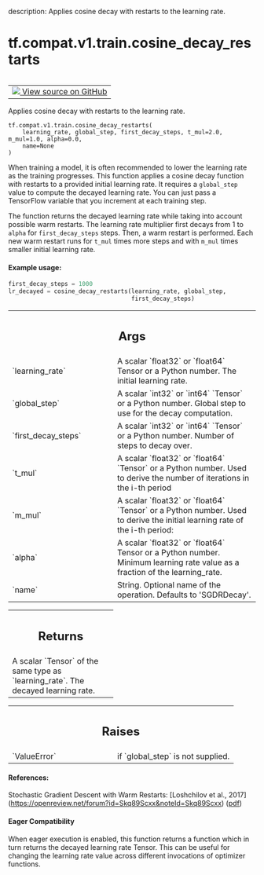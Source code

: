 description: Applies cosine decay with restarts to the learning rate.

<div itemscope itemtype="http://developers.google.com/ReferenceObject">
<meta itemprop="name" content="tf.compat.v1.train.cosine_decay_restarts" />
<meta itemprop="path" content="Stable" />
</div>

# tf.compat.v1.train.cosine_decay_restarts

<!-- Insert buttons and diff -->

<table class="tfo-notebook-buttons tfo-api nocontent" align="left">
<td>
  <a target="_blank" href="https://github.com/tensorflow/tensorflow/blob/r2.2/tensorflow/python/training/learning_rate_decay.py#L517-L591">
    <img src="https://www.tensorflow.org/images/GitHub-Mark-32px.png" />
    View source on GitHub
  </a>
</td>
</table>



Applies cosine decay with restarts to the learning rate.

<pre class="devsite-click-to-copy prettyprint lang-py tfo-signature-link">
<code>tf.compat.v1.train.cosine_decay_restarts(
    learning_rate, global_step, first_decay_steps, t_mul=2.0, m_mul=1.0, alpha=0.0,
    name=None
)
</code></pre>



<!-- Placeholder for "Used in" -->

When training a model, it is often recommended to lower the learning rate as
the training progresses.  This function applies a cosine decay function with
restarts to a provided initial learning rate.  It requires a `global_step`
value to compute the decayed learning rate.  You can just pass a TensorFlow
variable that you increment at each training step.

The function returns the decayed learning rate while taking into account
possible warm restarts. The learning rate multiplier first decays
from 1 to `alpha` for `first_decay_steps` steps. Then, a warm
restart is performed. Each new warm restart runs for `t_mul` times more steps
and with `m_mul` times smaller initial learning rate.

#### Example usage:


```python
first_decay_steps = 1000
lr_decayed = cosine_decay_restarts(learning_rate, global_step,
                                   first_decay_steps)
```

<!-- Tabular view -->
 <table class="responsive fixed orange">
<colgroup><col width="214px"><col></colgroup>
<tr><th colspan="2"><h2 class="add-link">Args</h2></th></tr>

<tr>
<td>
`learning_rate`
</td>
<td>
A scalar `float32` or `float64` Tensor or a Python number.
The initial learning rate.
</td>
</tr><tr>
<td>
`global_step`
</td>
<td>
A scalar `int32` or `int64` `Tensor` or a Python number. Global
step to use for the decay computation.
</td>
</tr><tr>
<td>
`first_decay_steps`
</td>
<td>
A scalar `int32` or `int64` `Tensor` or a Python number.
Number of steps to decay over.
</td>
</tr><tr>
<td>
`t_mul`
</td>
<td>
A scalar `float32` or `float64` `Tensor` or a Python number. Used to
derive the number of iterations in the i-th period
</td>
</tr><tr>
<td>
`m_mul`
</td>
<td>
A scalar `float32` or `float64` `Tensor` or a Python number.
Used to derive the initial learning rate of the i-th period:
</td>
</tr><tr>
<td>
`alpha`
</td>
<td>
A scalar `float32` or `float64` Tensor or a Python number. Minimum
learning rate value as a fraction of the learning_rate.
</td>
</tr><tr>
<td>
`name`
</td>
<td>
String. Optional name of the operation.  Defaults to 'SGDRDecay'.
</td>
</tr>
</table>



<!-- Tabular view -->
 <table class="responsive fixed orange">
<colgroup><col width="214px"><col></colgroup>
<tr><th colspan="2"><h2 class="add-link">Returns</h2></th></tr>
<tr class="alt">
<td colspan="2">
A scalar `Tensor` of the same type as `learning_rate`.  The decayed
learning rate.
</td>
</tr>

</table>



<!-- Tabular view -->
 <table class="responsive fixed orange">
<colgroup><col width="214px"><col></colgroup>
<tr><th colspan="2"><h2 class="add-link">Raises</h2></th></tr>

<tr>
<td>
`ValueError`
</td>
<td>
if `global_step` is not supplied.
</td>
</tr>
</table>



#### References:

Stochastic Gradient Descent with Warm Restarts:
  [Loshchilov et al., 2017]
  (https://openreview.net/forum?id=Skq89Scxx&noteId=Skq89Scxx)
  ([pdf](https://openreview.net/pdf?id=Skq89Scxx))




#### Eager Compatibility
When eager execution is enabled, this function returns a function which in
turn returns the decayed learning rate Tensor. This can be useful for changing
the learning rate value across different invocations of optimizer functions.

